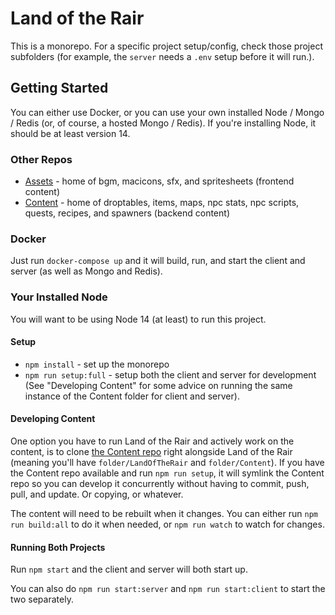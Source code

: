
# Land of the Rair

This is a monorepo. For a specific project setup/config, check those project subfolders (for example, the `server` needs a `.env` setup before it will run.).

## Getting Started

You can either use Docker, or you can use your own installed Node / Mongo / Redis (or, of course, a hosted Mongo / Redis). If you're installing Node, it should be at least version 14.

### Other Repos

* [Assets](https://github.com/LandOfTheRair/Assets) - home of bgm, macicons, sfx, and spritesheets (frontend content)
* [Content](https://github.com/LandOfTheRair/Content) - home of droptables, items, maps, npc stats, npc scripts, quests, recipes, and spawners (backend content)

### Docker

Just run `docker-compose up` and it will build, run, and start the client and server (as well as Mongo and Redis).

### Your Installed Node

You will want to be using Node 14 (at least) to run this project.

#### Setup

* `npm install` - set up the monorepo
* `npm run setup:full` - setup both the client and server for development (See "Developing Content" for some advice on running the same instance of the Content folder for client and server).

#### Developing Content

One option you have to run Land of the Rair and actively work on the content, is to clone [the Content repo](https://github.com/LandOfTheRair/Content) right alongside Land of the Rair (meaning you'll have `folder/LandOfTheRair` and `folder/Content`). If you have the Content repo available and run `npm run setup`, it will symlink the Content repo so you can develop it concurrently without having to commit, push, pull, and update. Or copying, or whatever.

The content will need to be rebuilt when it changes. You can either run `npm run build:all` to do it when needed, or `npm run watch` to watch for changes.

#### Running Both Projects

Run `npm start` and the client and server will both start up.

You can also do `npm run start:server` and `npm run start:client` to start the two separately.
